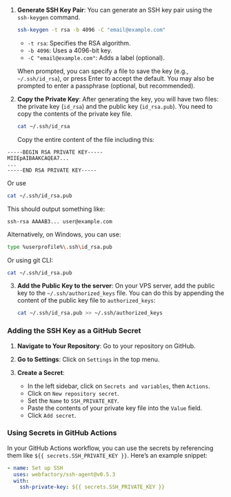 1. **Generate SSH Key Pair**:
   You can generate an SSH key pair using the `ssh-keygen` command.

   ```bash
   ssh-keygen -t rsa -b 4096 -C "email@example.com"
   ```

   - `-t rsa`: Specifies the RSA algorithm.
   - `-b 4096`: Uses a 4096-bit key.
   - `-C "email@example.com"`: Adds a label (optional).

   When prompted, you can specify a file to save the key (e.g., `~/.ssh/id_rsa`), or press Enter to accept the default. You may also be prompted to enter a passphrase (optional, but recommended).

2. **Copy the Private Key**:
   After generating the key, you will have two files: the private key (`id_rsa`) and the public key (`id_rsa.pub`). You need to copy the contents of the private key file.

   ```bash
   cat ~/.ssh/id_rsa
   ```

   Copy the entire content of the file including this:

```
-----BEGIN RSA PRIVATE KEY-----
MIIEpAIBAAKCAQEA7...
...
-----END RSA PRIVATE KEY-----
```

Or use

```bash
cat ~/.ssh/id_rsa.pub
```

This should output something like:

```text
ssh-rsa AAAAB3... user@example.com
```

Alternatively, on Windows, you can use:

```bash
type %userprofile%\.ssh\id_rsa.pub
```

Or using git CLI:

```bash
cat ~/.ssh/id_rsa.pub
```

3. **Add the Public Key to the server**:
   On your VPS server, add the public key to the `~/.ssh/authorized_keys` file. You can do this by appending the content of the public key file to `authorized_keys`:

   ```bash
   cat ~/.ssh/id_rsa.pub >> ~/.ssh/authorized_keys
   ```

### Adding the SSH Key as a GitHub Secret

1. **Navigate to Your Repository**:
   Go to your repository on GitHub.

2. **Go to Settings**:
   Click on `Settings` in the top menu.

3. **Create a Secret**:
   - In the left sidebar, click on `Secrets and variables`, then `Actions`.
   - Click on `New repository secret`.
   - Set the `Name` to `SSH_PRIVATE_KEY`.
   - Paste the contents of your private key file into the `Value` field.
   - Click `Add secret`.

### Using Secrets in GitHub Actions

In your GitHub Actions workflow, you can use the secrets by referencing them like `${{ secrets.SSH_PRIVATE_KEY }}`. Here’s an example snippet:

```yaml
- name: Set up SSH
  uses: webfactory/ssh-agent@v0.5.3
  with:
    ssh-private-key: ${{ secrets.SSH_PRIVATE_KEY }}
```
